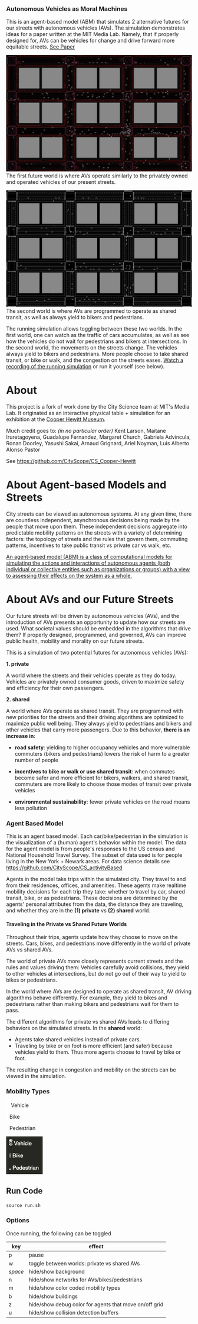 ### Autonomous Vehicles as Moral Machines


This is an agent-based model (ABM) that simulates 2 alternative futures for our streets with autonomous vehicles (AVs).
The simulation demonstrates ideas for a paper written at the MIT Media Lab. Namely, that if properly designed for, AVs can be vehicles for change and drive forward more equitable streets.
[See Paper](https://docs.google.com/document/d/1BlcuKNUD1KOblP5JW6aEXMcnS0sMfL_g7d8P9sffAyA/edit?usp=sharing)

![World of private AVs](output-assets/private-av-world-traffic-jam.png)
The first future world is where AVs operate similarly to the privately owned and operated vehicles of our present streets.

![World of private AVs](output-assets/shared-av-world.png)
The second world is where AVs are programmed to operate as shared transit, as well as always yield to bikers and pedestrians.


The running simulation allows toggling between these two worlds.  In the first world, one can watch as the traffic of cars accumulates, as well as see how the vehicles do not wait for pedestrians and bikers at intersections.
In the second world, the movements on the streets change.  The vehicles always yield to bikers and pedestrians.  More people choose to take shared transit, or bike or walk, and the congestion on the streets eases.
[Watch a recording of the running simulation](output-assets/simulation-toggled-between-worlds-mid-way.mp4) or run it yourself (see below).


# About


This project is a fork of work done by the City Science team at MIT's Media Lab.  It originated as an interactive physical table + simulation for an exhibition at the [Cooper Hewitt Museum](https://www.cooperhewitt.org/2018/11/08/cooper-hewitt-explores-the-future-of-mobility-in-new-exhibition/).

Much credit goes to:
*(in no particular order)*
Kent Larson, Maitane Iruretagoyena, Guadalupe Fernandez, Margaret Church, Gabriela Advincula, Ronan Doorley, Yasushi Sakai, Arnaud Grignard, Ariel Noyman, Luis Alberto Alonso Pastor

See https://github.com/CityScope/CS_Cooper-Hewitt

# About Agent-based Models and Streets

City streets can be viewed as autonomous systems.  At any given time, there are countless independent, asynchronous decisions being made by the people that move upon them.  These independent decisions aggregate into predictable mobility patterns on the streets with a variety of determining factors: the topology of streets and the rules that govern them, commuting patterns, incentives to take public transit vs private car vs walk, etc.

[An agent-based model (ABM) is a class of computational models for simulating the actions and interactions of autonomous agents (both individual or collective entities such as organizations or groups) with a view to assessing their effects on the system as a whole.](https://en.wikipedia.org/wiki/Agent-based_model)


# About AVs and our Future Streets

Our future streets will be driven by autonomous vehicles (AVs), and the introduction of AVs presents an opportunity to update how our streets are used.  What societal values should be embedded in the algorithms that drive them?  If properly designed, programmed, and governed, AVs can improve public health, mobility and morality on our future streets.

This is a simulation of two potential futures for autonomous vehicles (AVs):

__1. private__

A world where the streets and their vehicles operate as they do today.  Vehicles are privately owned consumer goods, driven to maximize safety and efficiency for their own passengers.


__2. shared__

A world where AVs operate as shared transit.  They are programmed with new priorities for the streets and their driving algorithms are optimized to maximize public well being.  They always yield to pedestrians and bikers and other vehicles that carry more passengers.  Due to this behavior, __there is an increase in__:

- __road safety__: yielding to higher occupancy vehicles and more vulnerable commuters (bikers and pedestrians) lowers the risk of harm to a greater number of people

- __incentives to bike or walk or use shared transit__: when commutes become safer and more efficient for bikers, walkers, and shared transit, commuters are more likely to choose those modes of transit over private vehicles

- __environmental sustainability__: fewer private vehicles on the road means less pollution


### Agent Based Model

This is an agent based model.
Each car/bike/pedestrian in the simulation is the visualization of a (human) agent's behavior within the model.
The data for the agent model is from people's responses to the US census and National Household Travel Survey.  The subset of data used is for people living in the New York + Newark areas.  For data science details see https://github.com/CityScope/CS_activityBased

Agents in the model take trips within the simulated city.  They travel to and from their residences, offices, and amenities.  These agents make realtime mobility decisions for each trip they take: whether to travel by car, shared transit, bike, or as pedestrians.
These decisions are determined by the agents' personal attributes from the data, the distance they are traveling, and whether they are in the __(1) private__ vs __(2) shared__ world.

#### Traveling in the Private vs Shared Future Worlds
Throughout their trips, agents update how they choose to move on the streets.  Cars, bikes, and pedestrians move differently in the world of private AVs vs shared AVs.

The world of private AVs more closely represents current streets and the rules and values driving them: Vehicles carefully avoid collisions, they yield to other vehicles at intersections, but do not go out of their way to yield to bikes or pedestrians.  

In the world where AVs are designed to operate as shared transit, AV driving algorithms behave differently.  For example, they yield to bikes and pedestrians rather than making bikers and pedestrians wait for them to pass.

The different algorithms for private vs shared AVs leads to differing behaviors on the simulated streets.
In the __shared__ world:
- Agents take shared vehicles instead of private cars.
- Traveling by bike or on foot is more efficient (and safer) because vehicles yield to them.  Thus more agents choose to travel by bike or foot.

The resulting change in congestion and mobility on the streets can be viewed in the simulation.


### Mobility Types

![Vehicle](ABM/data/image/glyphs/car.gif)
Vehicle

![Bike 0](ABM/data/image/glyphs/bike-0.gif)
Bike

![human 0](ABM/data/image/glyphs/human-0.gif)
Pedestrian

![mobility types](output-assets/mobility-types.png)




## Run Code

`source run.sh`


### Options

Once running, the following can be toggled

key | effect
--- | ---
p | pause
w | toggle between worlds: private vs shared AVs
*space* | hide/show background
n | hide/show networks for AVs/bikes/pedestrians
m | hide/show color coded mobility types
b | hide/show buildings
z | hide/show debug color for agents that move on/off grid
u | hide/show collision detection buffers
